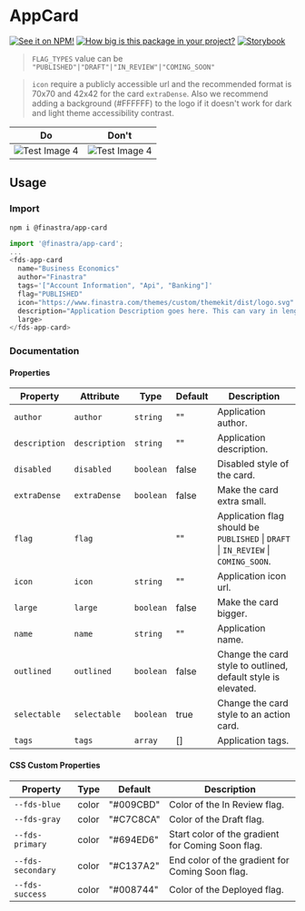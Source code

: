 # AppCard

[![See it on NPM!](https://img.shields.io/npm/v/@finastra/app-card?style=for-the-badge)](https://www.npmjs.com/package/@finastra/app-card)
[![How big is this package in your project?](https://img.shields.io/bundlephobia/minzip/@finastra/app-card?style=for-the-badge)](https://bundlephobia.com/result?p=@finastra/app-card')
[![Storybook](https://shields.io/badge/-Play%20with%20this%20web%20component-2a0481?logo=storybook&style=for-the-badge)](https://finastra.github.io/finastra-design-system/?path=/story/data-display-card-application--default)


> `FLAG_TYPES` value can be `"PUBLISHED"|"DRAFT"|"IN_REVIEW"|"COMING_SOON"`

> `icon` require a publicly accessible url and the recommended format is 70x70 and 42x42 for the card `extraDense`. Also we recommend adding a background (#FFFFFF) to the logo if it doesn't work for dark and light theme accessibility contrast.

| Do                                               | Don't                                            |
| ------------------------------------------------ | ------------------------------------------------ |
| ![Test Image 4](https://i.imgur.com/AFDwskP.png) | ![Test Image 4](https://i.imgur.com/TGHSH9D.png) |


## Usage

### Import

```
npm i @finastra/app-card
```

```ts
import '@finastra/app-card';
...
<fds-app-card
  name="Business Economics"
  author="Finastra"
  tags='["Account Information", "Api", "Banking"]'
  flag="PUBLISHED"
  icon="https://www.finastra.com/themes/custom/themekit/dist/logo.svg"
  description="Application Description goes here. This can vary in length from short to pretty long, so you’ll want to watch that."
  large>
</fds-app-card>
```


### Documentation
<!-- DOC -->
#### Properties

| Property      | Attribute     | Type      | Default | Description                                      |
|---------------|---------------|-----------|---------|--------------------------------------------------|
| `author`      | `author`      | `string`  | ""      | Application author.                              |
| `description` | `description` | `string`  | ""      | Application description.                         |
| `disabled`    | `disabled`    | `boolean` | false   | Disabled style of the card.                      |
| `extraDense`  | `extraDense`  | `boolean` | false   | Make the card extra small.                       |
| `flag`        | `flag`        |           | ""      | Application flag should be `PUBLISHED` \| `DRAFT` \| `IN_REVIEW` \| `COMING_SOON`. |
| `icon`        | `icon`        | `string`  | ""      | Application icon url.                            |
| `large`       | `large`       | `boolean` | false   | Make the card bigger.                            |
| `name`        | `name`        | `string`  | ""      | Application name.                                |
| `outlined`    | `outlined`    | `boolean` | false   | Change the card style to outlined, default style is elevated. |
| `selectable`  | `selectable`  | `boolean` | true    | Change the card style to an action card.         |
| `tags`        | `tags`        | `array`   | []      | Application tags.                                |

#### CSS Custom Properties

| Property          | Type  | Default   | Description                                      |
|-------------------|-------|-----------|--------------------------------------------------|
| `--fds-blue`      | color | "#009CBD" | Color of the In Review flag.                     |
| `--fds-gray`      | color | "#C7C8CA" | Color of the Draft flag.                         |
| `--fds-primary`   | color | "#694ED6" | Start color of the gradient for Coming Soon flag. |
| `--fds-secondary` | color | "#C137A2" | End color of the gradient for Coming Soon flag.  |
| `--fds-success`   | color | "#008744" | Color of the Deployed flag.                      |
<!-- /DOC -->